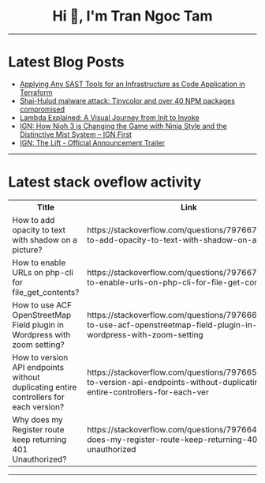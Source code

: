 <h1 align="center">Hi 👋, I'm Tran Ngoc Tam</h1>

---

# Latest Blog Posts 
<!-- BLOG-POST-LIST:START -->
- [Applying Any SAST Tools for an Infrastructure as Code Application in Terraform](https://dev.to/r3d_cr0wn/applying-any-sast-tools-for-an-infrastructure-as-code-application-in-terraform-58m8)
- [Shai-Hulud malware attack: Tinycolor and over 40 NPM packages compromised](https://dev.to/technoblogger14o3/shai-hulud-malware-attack-tinycolor-and-over-40-npm-packages-compromised-309h)
- [Lambda Explained: A Visual Journey from Init to Invoke](https://dev.to/mayaankvad/lambda-explained-a-visual-journey-from-init-to-invoke-3cb8)
- [IGN: How Nioh 3 is Changing the Game with Ninja Style and the Distinctive Mist System – IGN First](https://dev.to/gg_news/ign-how-nioh-3-is-changing-the-game-with-ninja-style-and-the-distinctive-mist-system-ign-first-29o3)
- [IGN: The Lift - Official Announcement Trailer](https://dev.to/gg_news/ign-the-lift-official-announcement-trailer-551)
<!-- BLOG-POST-LIST:END -->

---

# Latest stack oveflow activity
<table>
  <tr><th>Title</th><th>Link</th></tr>
  <!-- STACKOVERFLOW:START --><tr><td>How to add opacity to text with shadow on a picture?</td><td>https://stackoverflow.com/questions/79766760/how-to-add-opacity-to-text-with-shadow-on-a-picture</td></tr><tr><td>How to enable URLs on php-cli for file_get_contents?</td><td>https://stackoverflow.com/questions/79766704/how-to-enable-urls-on-php-cli-for-file-get-contents</td></tr><tr><td>How to use ACF OpenStreetMap Field plugin in Wordpress with zoom setting?</td><td>https://stackoverflow.com/questions/79766619/how-to-use-acf-openstreetmap-field-plugin-in-wordpress-with-zoom-setting</td></tr><tr><td>How to version API endpoints without duplicating entire controllers for each version?</td><td>https://stackoverflow.com/questions/79766581/how-to-version-api-endpoints-without-duplicating-entire-controllers-for-each-ver</td></tr><tr><td>Why does my Register route keep returning 401 Unauthorized?</td><td>https://stackoverflow.com/questions/79766473/why-does-my-register-route-keep-returning-401-unauthorized</td></tr><!-- STACKOVERFLOW:END -->
</table>

---


